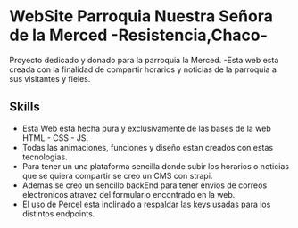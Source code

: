 # WebSite Parroquia Nuestra Señora de la Merced -Resistencia,Chaco-
Proyecto dedicado y donado para la parroquia la Merced.
 -Esta web esta creada con la finalidad de compartir horarios y noticias de la parroquia a sus visitantes y fieles.
 ## Skills
 - Esta Web esta hecha pura y exclusivamente de las bases de la web HTML - CSS - JS.
 - Todas las animaciones, funciones y diseño estan creados con estas tecnologias.
 - Para tener un una plataforma sencilla donde subir los horarios o noticias que se quiera compartir se creo un CMS con strapi.
 - Ademas se creo un sencillo backEnd para tener envios de correos electronicos atravez del formulario encontrado en la web.
 - El uso de Percel esta inclinado a respaldar las keys usadas para los distintos endpoints.
